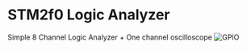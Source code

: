# STM2f0 Logic Analyzer
Simple 8 Channel Logic Analyzer + One channel oscilloscope
![GPIO](https://user-images.githubusercontent.com/64005694/127804847-50c717e1-6197-4c52-a1be-cffd602f8685.jpg)
